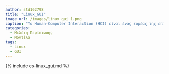 ```yaml
---
author: std162798
title: "Linux_GUI"
image_url: /images/linux_gui_1.png
caption: "Το Human-Computer Interaction (HCI) είναι ένας τομέας της επιστήμης των υπολογιστών που ασχολείται με τον σχεδιασμό, την αξιολόγηση και την αλληλεπίδραση μεταξύ ανθρώπων και υπολογιστικών συστημάτων. Στο Linux, αυτός ο τομέας έχει αναπτυχθεί μέσα από διάφορα εργαλεία, περιβάλλοντα εργασίας και γραφικά περιβάλλοντα."
categories:
  - Μελέτη Περίπτωσης
  - Μοντέλα
tags:
  - Linux
  - GUI
---
```


{% include cs-linux_gui.md %}